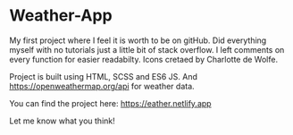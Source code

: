 # Weather-App
My first project where I feel it is worth to be on gitHub. Did everything myself with no tutorials just a little bit of stack overflow. I left comments on every function for easier readabilty. Icons cretaed by Charlotte de Wolfe.

Project is built using HTML, SCSS and ES6 JS. And https://openweathermap.org/api for weather data.

You can find the project here: https://eather.netlify.app

Let me know what you think!

